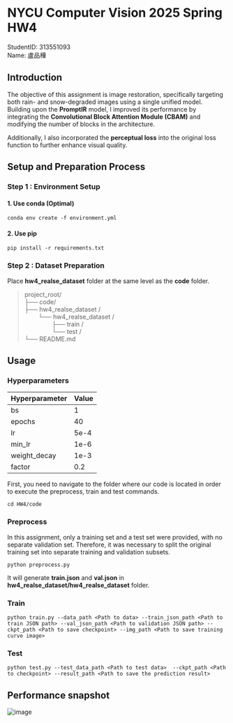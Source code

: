 # NYCU Computer Vision 2025 Spring HW4
StudentID: 313551093\
Name: 盧品樺

## Introduction

The objective of this assignment is image restoration, specifically targeting both rain- and snow-degraded
images using a single unified model. Building upon the **PromptIR** model, I improved its performance by
integrating the **Convolutional Block Attention Module (CBAM)** and modifying the number of blocks in
the architecture.

Additionally, I also incorporated the **perceptual loss** into the original loss function to
further enhance visual quality.

## Setup and Preparation Process
### Step 1 : Environment Setup

#### 1. Use conda (Optimal)
```
conda env create -f environment.yml 
```

#### 2. Use pip
```
pip install -r requirements.txt
```

### Step 2 : Dataset Preparation
Place **hw4_realse_dataset** folder at the same level as the **code** folder.

>project_root/ <br>
>├── code/ <br>
>├── hw4_realse_dataset / <br>
>&nbsp; &nbsp; &nbsp; &nbsp; └── hw4_realse_dataset / <br>
>&nbsp; &nbsp; &nbsp; &nbsp; &nbsp; &nbsp; &nbsp; &nbsp; ├── train  / <br>
>&nbsp; &nbsp; &nbsp; &nbsp; &nbsp; &nbsp; &nbsp; &nbsp; └── test  / <br>
>└── README.md

## Usage
### Hyperparameters
|Hyperparameter    | Value               |
|------------------|---------------------|
| bs               | 1                   |
| epochs           | 40                  |
| lr               | 5e-4                |
| min_lr           | 1e-6                |
| weight_decay     | 1e-3                |
| factor           | 0.2                 |

First, you need to navigate to the folder where our code is located in order to execute the preprocess, train and test commands.

```
cd HW4/code                      
```
### Preprocess

In this assignment, only a training set and a test set were provided, with no separate validation set.
Therefore, it was necessary to split the original training set into separate training and validation subsets.

```
python preprocess.py                 
```

It will generate **train.json** and **val.json** in **hw4_realse_dataset/hw4_realse_dataset** folder.

### Train

```
python train.py --data_path <Path to data> --train_json_path <Path to train JSON path> --val_json_path <Path to validation JSON path> --ckpt_path <Path to save checkpoint> --img_path <Path to save training curve image>                   
```
### Test

```
python test.py --test_data_path <Path to test data>  --ckpt_path <Path to checkpoint> --result_path <Path to save the prediction result>              
```

## Performance snapshot
![image](https://github.com/user-attachments/assets/6e47b499-5d71-49dd-9fce-174f8929723c)
